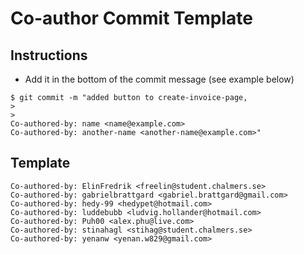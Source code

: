# Co-author Commit Template

## Instructions

- Add it in the bottom of the commit message (see example below)

```
$ git commit -m "added button to create-invoice-page,
>
>
Co-authored-by: name <name@example.com>
Co-authored-by: another-name <another-name@example.com>"
```

## Template

```
Co-authored-by: ElinFredrik <freelin@student.chalmers.se>
Co-authored-by: ​gabrielbrattgard <​gabriel.brattgard@gmail.com​>
Co-authored-by: ​hedy-99 <hedypet@hotmail.com​>
Co-authored-by: luddebubb <ludvig.hollander@hotmail.com>
Co-authored-by: Puh00 <alex.phu@live.com>
Co-authored-by: stinahagl <stihag@student.chalmers.se>
Co-authored-by: ​yenanw <​yenan.w829@gmail.com​>
```
